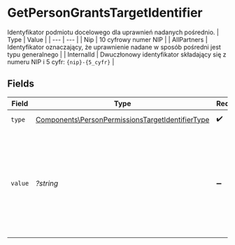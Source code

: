 # GetPersonGrantsTargetIdentifier

Identyfikator podmiotu docelowego dla uprawnień nadanych pośrednio.
| Type | Value |
| --- | --- |
| Nip | 10 cyfrowy numer NIP |
| AllPartners | Identyfikator oznaczający, że uprawnienie nadane w sposób pośredni jest typu generalnego |
| InternalId | Dwuczłonowy identyfikator składający się z numeru NIP i 5 cyfr: `{nip}-{5_cyfr}` |


## Fields

| Field                                                                                                                       | Type                                                                                                                        | Required                                                                                                                    | Description                                                                                                                 |
| --------------------------------------------------------------------------------------------------------------------------- | --------------------------------------------------------------------------------------------------------------------------- | --------------------------------------------------------------------------------------------------------------------------- | --------------------------------------------------------------------------------------------------------------------------- |
| `type`                                                                                                                      | [Components\PersonPermissionsTargetIdentifierType](../../Models/Components/PersonPermissionsTargetIdentifierType.md)        | :heavy_check_mark:                                                                                                          | Typ identyfikatora.                                                                                                         |
| `value`                                                                                                                     | *?string*                                                                                                                   | :heavy_minus_sign:                                                                                                          | Wartość identyfikatora. W przypadku typu AllPartners należy pozostawić puste. W pozostałych przypadkach pole jest wymagane. |